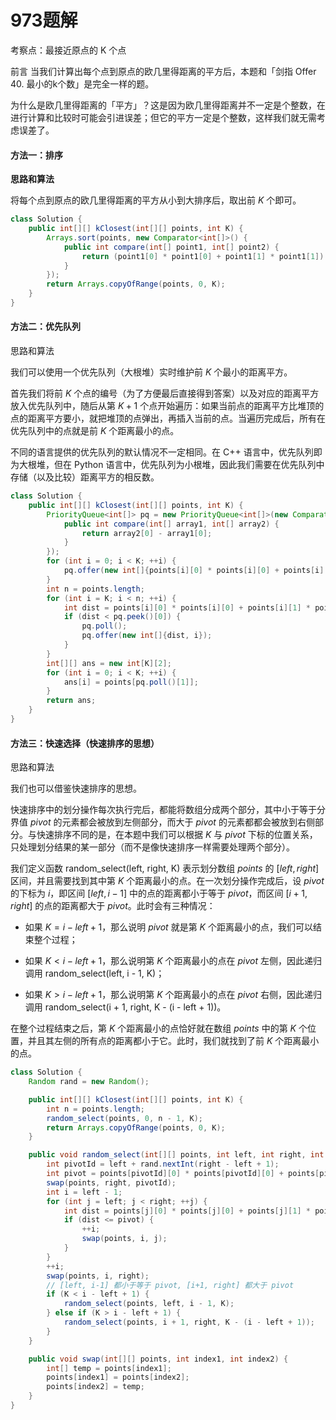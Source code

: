 # 973题解
考察点：最接近原点的 K 个点

前言
当我们计算出每个点到原点的欧几里得距离的平方后，本题和「剑指 Offer 40. 最小的k个数」是完全一样的题。

为什么是欧几里得距离的「平方」？这是因为欧几里得距离并不一定是个整数，在进行计算和比较时可能会引进误差；但它的平方一定是个整数，这样我们就无需考虑误差了。

#### 方法一：排序

**思路和算法**

将每个点到原点的欧几里得距离的平方从小到大排序后，取出前 $K$ 个即可。

```java
class Solution {
    public int[][] kClosest(int[][] points, int K) {
        Arrays.sort(points, new Comparator<int[]>() {
            public int compare(int[] point1, int[] point2) {
                return (point1[0] * point1[0] + point1[1] * point1[1]) - (point2[0] * point2[0] + point2[1] * point2[1]);
            }
        });
        return Arrays.copyOfRange(points, 0, K);
    }
}
```

#### 方法二：优先队列

思路和算法

我们可以使用一个优先队列（大根堆）实时维护前 $K$ 个最小的距离平方。

首先我们将前 $K$ 个点的编号（为了方便最后直接得到答案）以及对应的距离平方放入优先队列中，随后从第 $K+1$ 个点开始遍历：如果当前点的距离平方比堆顶的点的距离平方要小，就把堆顶的点弹出，再插入当前的点。当遍历完成后，所有在优先队列中的点就是前 $K$ 个距离最小的点。

不同的语言提供的优先队列的默认情况不一定相同。在 C++ 语言中，优先队列即为大根堆，但在 Python 语言中，优先队列为小根堆，因此我们需要在优先队列中存储（以及比较）距离平方的相反数。

```java
class Solution {
    public int[][] kClosest(int[][] points, int K) {
        PriorityQueue<int[]> pq = new PriorityQueue<int[]>(new Comparator<int[]>() {
            public int compare(int[] array1, int[] array2) {
                return array2[0] - array1[0];
            }
        });
        for (int i = 0; i < K; ++i) {
            pq.offer(new int[]{points[i][0] * points[i][0] + points[i][1] * points[i][1], i});
        }
        int n = points.length;
        for (int i = K; i < n; ++i) {
            int dist = points[i][0] * points[i][0] + points[i][1] * points[i][1];
            if (dist < pq.peek()[0]) {
                pq.poll();
                pq.offer(new int[]{dist, i});
            }
        }
        int[][] ans = new int[K][2];
        for (int i = 0; i < K; ++i) {
            ans[i] = points[pq.poll()[1]];
        }
        return ans;
    }
}
```

#### 方法三：快速选择（快速排序的思想）

思路和算法

我们也可以借鉴快速排序的思想。

快速排序中的划分操作每次执行完后，都能将数组分成两个部分，其中小于等于分界值 $\textit{pivot}$ 的元素都会被放到左侧部分，而大于 $\textit{pivot}$ 的元素都都会被放到右侧部分。与快速排序不同的是，在本题中我们可以根据 $K$ 与 $\textit{pivot}$ 下标的位置关系，只处理划分结果的某一部分（而不是像快速排序一样需要处理两个部分）。

我们定义函数 random_select(left, right, K) 表示划分数组 $\textit{points}$ 的 $[\textit{left},\textit{right}]$ 区间，并且需要找到其中第 $K$ 个距离最小的点。在一次划分操作完成后，设 $\textit{pivot}$ 的下标为 $i$，即区间 $[\textit{left}, i-1]$ 中的点的距离都小于等于 $\textit{pivot}$，而区间 $[i+1,\textit{right}]$ 的点的距离都大于 $\textit{pivot}$。此时会有三种情况：

- 如果 $K = i-\textit{left}+1$，那么说明 $\textit{pivot}$ 就是第 $K$ 个距离最小的点，我们可以结束整个过程；

- 如果 $K < i-\textit{left}+1$，那么说明第 $K$ 个距离最小的点在 $\textit{pivot}$ 左侧，因此递归调用 random_select(left, i - 1, K)；

- 如果 $K > i-\textit{left}+1$，那么说明第 $K$ 个距离最小的点在 $\textit{pivot}$ 右侧，因此递归调用 random_select(i + 1, right, K - (i - left + 1))。


在整个过程结束之后，第 $K$ 个距离最小的点恰好就在数组 $\textit{points}$ 中的第 $K$ 个位置，并且其左侧的所有点的距离都小于它。此时，我们就找到了前 $K$ 个距离最小的点。

```java
class Solution {
    Random rand = new Random();

    public int[][] kClosest(int[][] points, int K) {
        int n = points.length;
        random_select(points, 0, n - 1, K);
        return Arrays.copyOfRange(points, 0, K);
    }

    public void random_select(int[][] points, int left, int right, int K) {
        int pivotId = left + rand.nextInt(right - left + 1);
        int pivot = points[pivotId][0] * points[pivotId][0] + points[pivotId][1] * points[pivotId][1];
        swap(points, right, pivotId);
        int i = left - 1;
        for (int j = left; j < right; ++j) {
            int dist = points[j][0] * points[j][0] + points[j][1] * points[j][1];
            if (dist <= pivot) {
                ++i;
                swap(points, i, j);
            }
        }
        ++i;
        swap(points, i, right);
        // [left, i-1] 都小于等于 pivot, [i+1, right] 都大于 pivot
        if (K < i - left + 1) {
            random_select(points, left, i - 1, K);
        } else if (K > i - left + 1) {
            random_select(points, i + 1, right, K - (i - left + 1));
        }
    }

    public void swap(int[][] points, int index1, int index2) {
        int[] temp = points[index1];
        points[index1] = points[index2];
        points[index2] = temp;
    }
}
```

